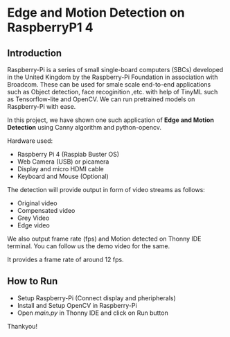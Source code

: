 # Edge and Motion Detection on RaspberryP1 4

## Introduction
Raspberry-Pi is a series of small single-board computers (SBCs) developed in the United Kingdom by the Raspberry-Pi Foundation in association with Broadcom. These can be used for smale scale end-to-end applications such as Object detection, face recoginition ,etc. with help of TinyML such as Tensorflow-lite and OpenCV. We can run pretrained models on Raspberry-Pi with ease. 

In this project, we have shown one such application of **Edge and Motion Detection** using Canny algorithm and python-opencv.

Hardware used:
- Raspberry Pi 4 (Raspiab Buster OS)
- Web Camera (USB) or picamera
- Display and micro HDMI cable
- Keyboard and Mouse (Optional)

The detection will provide output in form of video streams as follows:
- Original video
- Compensated video
- Grey Video
- Edge video

We also output frame rate (fps) and Motion detected on Thonny IDE terminal. You can follow us the demo video for the same. 

It provides a frame rate of around 12 fps.

## How to Run
- Setup Raspberry-Pi (Connect display and pheripherals) 
- Install and Setup OpenCV in Raspberry-Pi
- Open _main.py_ in Thonny IDE and click on Run button

Thankyou!
